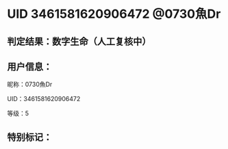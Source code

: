 # UID 3461581620906472 @0730魚Dr
## 判定结果：数字生命（人工复核中）
## 用户信息：

昵称：0730魚Dr

UID：3461581620906472

等级：5

## 特别标记：

